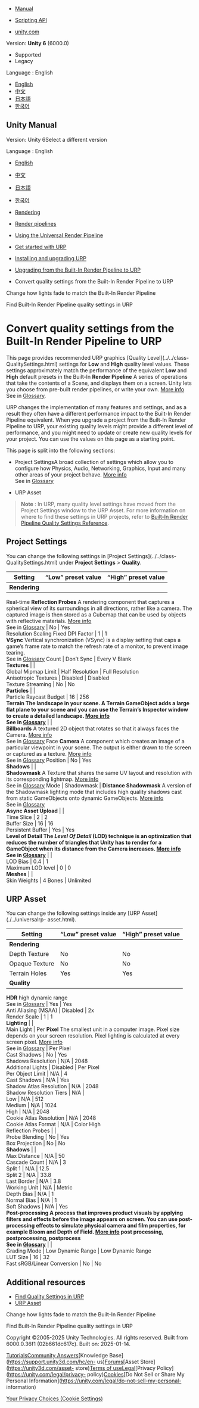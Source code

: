 [](https://docs.unity3d.com)

  * [Manual](../Manual/index.html)
  * [Scripting API](../ScriptReference/index.html)

  * [unity.com](https://unity.com/)

Version: **Unity 6** (6000.0)

  * Supported
  * Legacy

Language : English

  * [English](/Manual/urp/birp-onboarding/quality-presets.html)
  * [中文](/cn/current/Manual/urp/birp-onboarding/quality-presets.html)
  * [日本語](/ja/current/Manual/urp/birp-onboarding/quality-presets.html)
  * [한국어](/kr/current/Manual/urp/birp-onboarding/quality-presets.html)

[](https://docs.unity3d.com)

## Unity Manual

Version: Unity 6Select a different version

Language : English

  * [English](/Manual/urp/birp-onboarding/quality-presets.html)
  * [中文](/cn/current/Manual/urp/birp-onboarding/quality-presets.html)
  * [日本語](/ja/current/Manual/urp/birp-onboarding/quality-presets.html)
  * [한국어](/kr/current/Manual/urp/birp-onboarding/quality-presets.html)

  * [Rendering](../../rendering-and-post-processing.html)
  * [Render pipelines](../../render-pipelines.html)
  * [Using the Universal Render Pipeline](../../universal-render-pipeline.html)
  * [Get started with URP](../../urp/introduction-landing.html)
  * [Installing and upgrading URP](../../urp/InstallingAndConfiguringURP.html)
  * [Upgrading from the Built-In Render Pipeline to URP](../../urp/upgrading-from-birp.html)
  * Convert quality settings from the Built-In Render Pipeline to URP

[](../../urp/birp-onboarding/birp-light-falloff-in-urp.html)

Change how lights fade to match the Built-In Render Pipeline

[](../../urp/birp-onboarding/quality-settings-location.html)

Find Built-In Render Pipeline quality settings in URP

# Convert quality settings from the Built-In Render Pipeline to URP

This page provides recommended URP graphics [Quality Level](../../class-
QualitySettings.html) settings for **Low** and **High** quality level values.
These settings approximately match the performance of the equivalent **Low**
and **High** default presets in the Built-In **Render Pipeline** A series of
operations that take the contents of a Scene, and displays them on a screen.
Unity lets you choose from pre-built render pipelines, or write your own.
[More info](../../render-pipelines.html)  
See in [Glossary](../../Glossary.html#Renderpipeline).

URP changes the implementation of many features and settings, and as a result
they often have a different performance impact to the Built-In Render Pipeline
equivalent. When you upgrade a project from the Built-In Render Pipeline to
URP, your existing quality levels might provide a different level of
performance, and you might need to update or create new quality levels for
your project. You can use the values on this page as a starting point.

This page is split into the following sections:

  * Project SettingsA broad collection of settings which allow you to configure how Physics, Audio, Networking, Graphics, Input and many other areas of your project behave. [More info](../../comp-ManagerGroup.html)  
See in [Glossary](../../Glossary.html#ProjectSettings)

  * URP Asset

> **Note** : In URP, many quality level settings have moved from the Project
> Settings window to the URP Asset. For more information on where to find
> these settings in URP projects, refer to [Built-In Render Pipeline Quality
> Settings Reference](quality-settings-location.html).

## Project Settings

You can change the following settings in [Project Settings](../../class-
QualitySettings.html) under **Project Settings** > **Quality**.

**Setting** | **“Low” preset value** | **“High” preset value**  
---|---|---  
**Rendering** |  |   
Real-time **Reflection Probes** A rendering component that captures a
spherical view of its surroundings in all directions, rather like a camera.
The captured image is then stored as a Cubemap that can be used by objects
with reflective materials. [More info](../../class-ReflectionProbe.html)  
See in [Glossary](../../Glossary.html#ReflectionProbe) | No | Yes  
Resolution Scaling Fixed DPI Factor | 1 | 1  
**VSync** Vertical synchronization (VSync) is a display setting that caps a
game’s frame rate to match the refresh rate of a monitor, to prevent image
tearing.  
See in [Glossary](../../Glossary.html#VSync) Count | Don’t Sync | Every V Blank  
**Textures** |  |   
Global Mipmap Limit | Half Resolution | Full Resolution  
Anisotropic Textures | Disabled | Disabled  
Texture Streaming | No | No  
**Particles** |  |   
Particle Raycast Budget | 16 | 256  
****Terrain** The landscape in your scene. A Terrain GameObject adds a large
flat plane to your scene and you can use the Terrain’s Inspector window to
create a detailed landscape. [More info](../../terrain-UsingTerrains.html)  
See in [Glossary](../../Glossary.html#Terrain)** |  |   
**Billboards** A textured 2D object that rotates so that it always faces the
Camera. [More info](../../class-BillboardRenderer.html)  
See in [Glossary](../../Glossary.html#Billboard) Face **Camera** A component
which creates an image of a particular viewpoint in your scene. The output is
either drawn to the screen or captured as a texture. [More
info](../../CamerasOverview.html)  
See in [Glossary](../../Glossary.html#Camera) Position | No | Yes  
**Shadows** |  |   
**Shadowmask** A Texture that shares the same UV layout and resolution with
its corresponding lightmap. [More info](../../lighting-mode.html#shadowmask)  
See in [Glossary](../../Glossary.html#Shadowmask) Mode | Shadowmask | **Distance Shadowmask** A version of the Shadowmask lighting mode that includes high quality shadows cast from static GameObjects onto dynamic GameObjects. [More info](../../lighting-mode.html#shadowmask)  
See in [Glossary](../../Glossary.html#DistanceShadowmask)  
**Async Asset Upload** |  |   
Time Slice | 2 | 2  
Buffer Size | 16 | 16  
Persistent Buffer | Yes | Yes  
****Level of Detail** The _Level Of Detail_ (LOD) technique is an optimization
that reduces the number of triangles that Unity has to render for a GameObject
when its distance from the Camera increases. [More
info](../../LevelOfDetail.html)  
See in [Glossary](../../Glossary.html#levelofdetail)** |  |   
LOD Bias | 0.4 | 1  
Maximum LOD level | 0 | 0  
**Meshes** |  |   
Skin Weights | 4 Bones | Unlimited  
  
## URP Asset

You can change the following settings inside any [URP Asset](./../universalrp-
asset.html).

**Setting** | **“Low” preset value** | **“High” preset value**  
---|---|---  
**Rendering** |  |   
Depth Texture | No | No  
Opaque Texture | No | No  
Terrain Holes | Yes | Yes  
**Quality** |  |   
**HDR** high dynamic range  
See in [Glossary](../../Glossary.html#HDR) | Yes | Yes  
Anti Aliasing (MSAA) | Disabled | 2x  
Render Scale | 1 | 1  
**Lighting** |  |   
Main Light | Per **Pixel** The smallest unit in a computer image. Pixel size depends on your screen resolution. Pixel lighting is calculated at every screen pixel. [More info](../../ShadowPerformance.html)  
See in [Glossary](../../Glossary.html#pixel) | Per Pixel  
Cast Shadows | No | Yes  
Shadows Resolution | N/A | 2048  
Additional Lights | Disabled | Per Pixel  
Per Object Limit | N/A | 4  
Cast Shadows | N/A | Yes  
Shadow Atlas Resolution | N/A | 2048  
Shadow Resolution Tiers | N/A |   
Low | N/A | 512  
Medium | N/A | 1024  
High | N/A | 2048  
Cookie Atlas Resolution | N/A | 2048  
Cookie Atlas Format | N/A | Color High  
Reflection Probes |  |   
Probe Blending | No | Yes  
Box Projection | No | No  
**Shadows** |  |   
Max Distance | N/A | 50  
Cascade Count | N/A | 3  
Split 1 | N/A | 12.5  
Split 2 | N/A | 33.8  
Last Border | N/A | 3.8  
Working Unit | N/A | Metric  
Depth Bias | N/A | 1  
Normal Bias | N/A | 1  
Soft Shadows | N/A | Yes  
****Post-processing** A process that improves product visuals by applying
filters and effects before the image appears on screen. You can use post-
processing effects to simulate physical camera and film properties, for
example Bloom and Depth of Field. [More
info](../../PostProcessingOverview.html) post processing, postprocessing,
postprocess  
See in [Glossary](../../Glossary.html#post-processing)** |  |   
Grading Mode | Low Dynamic Range | Low Dynamic Range  
LUT Size | 16 | 32  
Fast sRGB/Linear Conversion | No | No  
  
## Additional resources

  * [Find Quality Settings in URP](./quality-settings-location.html)
  * [URP Asset](./../universalrp-asset.html)

[](../../urp/birp-onboarding/birp-light-falloff-in-urp.html)

Change how lights fade to match the Built-In Render Pipeline

[](../../urp/birp-onboarding/quality-settings-location.html)

Find Built-In Render Pipeline quality settings in URP

Copyright ©2005-2025 Unity Technologies. All rights reserved. Built from
6000.0.36f1 (02b661dc617c). Built on: 2025-01-14.

[Tutorials](https://learn.unity.com/)[Community
Answers](https://answers.unity3d.com)[Knowledge
Base](https://support.unity3d.com/hc/en-
us)[Forums](https://forum.unity3d.com)[Asset Store](https://unity3d.com/asset-
store)[Terms of
use](https://docs.unity3d.com/Manual/TermsOfUse.html)[Legal](https://unity.com/legal)[Privacy
Policy](https://unity.com/legal/privacy-
policy)[Cookies](https://unity.com/legal/cookie-policy)[Do Not Sell or Share
My Personal Information](https://unity.com/legal/do-not-sell-my-personal-
information)

[Your Privacy Choices (Cookie Settings)](javascript:void\(0\);)

